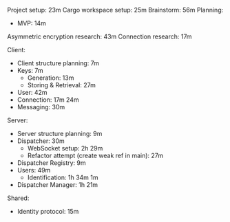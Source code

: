 Project setup: 23m
Cargo workspace setup: 25m
Brainstorm: 56m
Planning:
- MVP: 14m

Asymmetric encryption research: 43m
Connection research: 17m

Client:
- Client structure planning: 7m
- Keys: 7m
    - Generation: 13m
    - Storing & Retrieval: 27m
- User: 42m
- Connection: 17m 24m
- Messaging: 30m

Server:
- Server structure planning: 9m
- Dispatcher: 30m
    - WebSocket setup: 2h 29m
    - Refactor attempt (create weak ref in main): 27m
- Dispatcher Registry: 9m
- Users: 49m
    - Identification: 1h 34m 1m
- Dispatcher Manager: 1h 21m

Shared:
- Identity protocol: 15m
